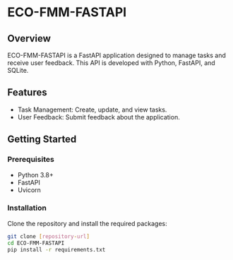 # ECO-FMM-FASTAPI

## Overview
ECO-FMM-FASTAPI is a FastAPI application designed to manage tasks and receive user feedback. This API is developed with Python, FastAPI, and SQLite.

## Features
- Task Management: Create, update, and view tasks.
- User Feedback: Submit feedback about the application.

## Getting Started

### Prerequisites
- Python 3.8+
- FastAPI
- Uvicorn

### Installation
Clone the repository and install the required packages:
```bash
git clone [repository-url]
cd ECO-FMM-FASTAPI
pip install -r requirements.txt
